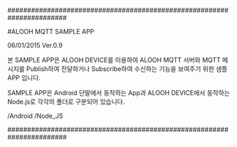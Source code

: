 #######################################################################

#ALOOH MQTT SAMPLE APP


06/01/2015 Ver.0.9


본 SAMPLE APP은 ALOOH DEVICE를 이용하여 ALOOH MQTT 서버와 MQTT 메시지를 
Publish하여 전달하거나 Subscribe하여 수신하는 기능을 보여주기 위한 샘플
APP 입니다.

SAMPLE APP은 Android 단말에서 동작하는 App과 ALOOH DEVICE에서 동작하는 
Node.js로 각각의 폴더로 구분되어 있습니다.

/Android
/Node_JS


#######################################################################


